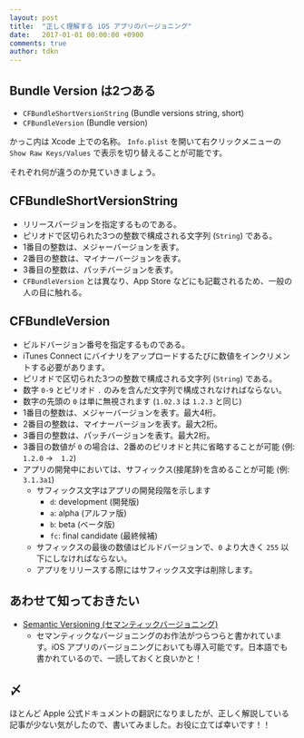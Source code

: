 ```yaml
---
layout: post
title:  "正しく理解する iOS アプリのバージョニング"
date:   2017-01-01 00:00:00 +0900
comments: true
author: tdkn
---
```


## Bundle Version は2つある

- `CFBundleShortVersionString` (Bundle versions string, short)
- `CFBundleVersion` (Bundle version)

かっこ内は Xcode 上での名称。
`Info.plist` を開いて右クリックメニューの `Show Raw Keys/Values` で表示を切り替えることが可能です。

それぞれ何が違うのか見ていきましょう。

## CFBundleShortVersionString

- リリースバージョンを指定するものである。
- ピリオドで区切られた3つの整数で構成される文字列 (`String`) である。
- 1番目の整数は、メジャーバージョンを表す。
- 2番目の整数は、マイナーバージョンを表す。
- 3番目の整数は、パッチバージョンを表す。
- `CFBundleVersion` とは異なり、App Store などにも記載されるため、一般の人の目に触れる。

## CFBundleVersion

- ビルドバージョン番号を指定するものである。
- iTunes Connect にバイナリをアップロードするたびに数値をインクリメントする必要があります。
- ピリオドで区切られた3つの整数で構成される文字列 (`String`) である。
- 数字 `0-9` とピリオド `.` のみを含んだ文字列で構成されなければならない。
- 数字の先頭の `0` は単に無視されます (`1.02.3` は `1.2.3` と同じ)
- 1番目の整数は、メジャーバージョンを表す。最大4桁。
- 2番目の整数は、マイナーバージョンを表す。最大2桁。
- 3番目の整数は、パッチバージョンを表す。最大2桁。
- 3番目の数値が `0` の場合は、2番めのピリオドと共に省略することが可能 (例: `1.2.0` →　`1.2`)
- アプリの開発中においては、サフィックス(接尾辞)を含めることが可能 (例: `3.1.3a1`)
  - サフィックス文字はアプリの開発段階を示します
    - `d`: development (開発版)
    - `a`: alpha (アルファ版)
    - `b`: beta (ベータ版)
    - `fc`: final candidate (最終候補)
  - サフィックスの最後の数値はビルドバージョンで、`0` より大きく `255` 以下にしなければならない。
  - アプリをリリースする際にはサフィックス文字は削除します。

## あわせて知っておきたい

- [Semantic Versioning (セマンティックバージョニング)][semver]
  - セマンティックなバージョニングのお作法がつらつらと書かれています。iOS アプリのバージョニングにおいても導入可能です。日本語でも書かれているので、一読しておくと良いかと！

## 〆

ほとんど Apple 公式ドキュメントの翻訳になりましたが、正しく解説している記事が少ない気がしたので、書いてみました。お役に立てば幸いです！！

[semver]: http://semver.org/lang/ja/
